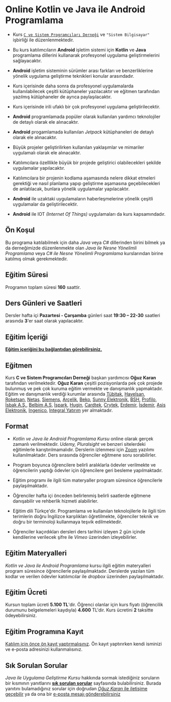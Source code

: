 # Online Kotlin ve Java ile Android Programlama

+  Kurs [`C ve Sistem Programcıları Derneği`](http://www.csystem.org/) ve `"Sistem Bilgisayar"` işbirliği ile düzenlenmektedir.
 
+ Bu kurs katılımcıların __Android__ işletim sistemi için __Kotlin__ ve __Java__ programlama dillerini kullanarak profesyonel uygulama geliştirmelerini sağlayacaktır.

+ __Android__ işletim sisteminin sürümler arası farkları ve benzerliklerine yönelik uygulama geliştirme teknikleri konular arasındadır.

+ Kurs içerisinde daha sonra da profesyonel uygulamalarda kullanılabilecek çeşitli kütüphaneler yazılacaktır ve eğitmen tarafından yazılmış kütüphaneler de ayrıca paylaşılacaktır.

+ Kurs içerisinde irili ufaklı bir çok profesyonel uygulama geliştirilecektir.

+ __Android__ programlamada popüler olarak kullanılan yardımcı teknolojiler de detaylı olarak ele alınacaktır.

+ __Android__ progamlamada kullanılan _Jetpack_ kütüphaneleri de detaylı olarak ele alınacaktır.

+ Büyük projeler geliştirilirken kullanılan yaklaşımlar ve mimariler uygulamalı olarak ele alınacaktır.

+ Katılımcılara özelllikle büyük bir projede geliştirici olabilecekleri şekilde uygulamalar yapılacaktır.

+ Katılımcılara bir projenin kodlama aşamasında nelere dikkat etmeleri gerektiği ve nasıl planlama yapıp geliştirme aşamasına geçebilecekleri de anlatılacak, bunlara yönelik uygulamalar yapılacaktır.
 
+ __Android__ ile uzaktaki uygulamaların haberleşmelerine yönelik çeşitli uygulamalar da geliştirilecektir.

+ __Android__ ile IOT _(Internet Of Things)_ uygulamaları da kurs kapsamındadır.

## Ön Koşul
Bu programa katılabilmek için daha _Java_ veya _C#_ dillerinden birini bilmek ya da derneğimizde düzenlenmekte olan _Java ile Nesne Yönelimli Programlama_ veya _C# ile Nesne Yönelimli Programlama_ kurslarından birine katılmış olmak gerekmektedir.

## Eğitim Süresi
Programın toplam süresi __160__ saattir. 

## Ders Günleri ve Saatleri
Dersler hafta içi __Pazartesi - Çarşamba__ günleri saat __19:30 – 22-30__ saatleri arasında __3__'er saat olarak yapılacaktır.


## Eğitim İçeriği
[__Eğitim içeriğini bu bağlantıdan görebilirsiniz.__](https://github.com/CSD-1993/Online_Kotlin_ve_Java_ile_Android_Programlama-25-Nisan-2022/blob/main/kurs_programi.md)

## Eğitmen
Kurs __C ve Sistem Programcıları Derneği__ başkan yardımcısı __Oğuz Karan__ tarafından verilmektedir. 
__Oğuz Karan__ çeşitli pozisyonlarda pek çok projede bulunmuş ve pek çok kuruma eğitim vermekte ve danışmanlık yapmaktadır. 
Eğitim ve danışmanlık verdiği kurumlar arasında 
[Tübitak](https://www.tubitak.gov.tr/), 
[Havelsan](https://www.havelsan.com.tr/), 
[Roketsan](http://www.roketsan.com.tr/),
[Netaş](http://www.netas.com.tr/ana-sayfa/),
[Siemens](https://www.siemens-home.bsh-group.com/tr/),
[Arçelik](https://www.arcelik.com.tr/),
[Beko](https://www.beko.com.tr/),
[Sunny Elektronik](https://www.sunny.com.tr/),
[BSH](https://www.bsh-group.com/tr/),
[Profilo](https://www.profilo.com/),
[İsbak A.Ş.](https://www.ibb.istanbul/CorporateUnit/Detail/164),
[Belbim A.Ş](https://www.ibb.istanbul/CorporateUnit/Detail/156),
[İspark](https://ispark.istanbul/),
[Hugin](http://hugin.com.tr/tr/home),
[Cardtek](https://www.paycore.com/),
[Crytek](https://www.crytek.com/),
[Erdemir](https://www.erdemir.com.tr/),
[İsdemir](https://www.isdemir.com.tr/),
[Asis Elektronik](https://www.asiselektronik.com.tr/),
[Ingenico](https://www.ingenico.com.tr/), 
[Integral Yatırım](https://www.integralyatirim.com.tr/) yer almaktadır.

## Format
+ *Kotlin ve Java ile Android Programlama Kursu* online olarak gerçek zamanlı verilmektedir. _Udemy, Pluralsight_ ve benzeri sitelerdeki eğitimlerle karıştırılmamalıdır. Derslerin izlenmesi için [Zoom](https://zoom.us/) yazılımı kullanılmaktadır. Ders sırasında öğrenciler eğitmene soru sorabilirler.

+ Program boyunca öğrencilere belirli aralıklarla ödevler verilmekte ve öğrencilerin yaptığı ödevler için öğrencilere geri besleme yapılmaktadır.

+ Eğitim programı ile ilgili tüm materyaller program süresince öğrencilerle paylaşılmaktadır.

+ Öğrenciler hafta içi önceden belirlenmiş belirli saatlerde eğitmene danışabilir ve rehberlik hizmeti alabilirler.

+ Eğitim dili Türkçe'dir. Programlama ve kullanılan teknolojilerle ile ilgili tüm terimlerin doğru İngilizce karşılıkları öğretilmekte, öğrenciler teknik ve doğru bir terminoloji kullanmaya teşvik edilmektedir.

+ Öğrenciler kaçırdıkları dersleri ders tarihini izleyen 2 gün içinde kendilerine verilecek şifre ile _Vimeo_ üzerinden izleyebilirler.

## Eğitim Materyalleri
_Kotlin ve Java ile Android Programlama_ kursu ilgili eğitim materyalleri program süresince öğrencilerle paylaşılmaktadır. Derslerde yazılan tüm kodlar ve verilen ödevler katılımcılar ile _dropbox_ üzerinden paylaşılmaktadır.

## Eğitim Ücreti
Kursun toplam ücreti __5.100 TL__'dir. Öğrenci olanlar için kurs fiyatı (öğrencilik durumunu belgelemeleri kaydıyla) __4.600__ TL'dir. Kurs ücretini __2__ taksitte ödeyebilirsiniz. 
## Eğitim Programına Kayıt
[Katılım için önce ön kayıt yaptırmalısınız]( https://us02web.zoom.us/meeting/register/tZ0vcu2qrjMuGtGTaSoJCnfD2Tg1pT62zFyx). Ön kayıt yaptırırken kendi isminizi ve e-posta adresinizi kullanmalısınız.

## Sık Sorulan Sorular
_Java ile Uygulama Geliştirme Kursu_ hakkında sormak istediğiniz soruların bir kısmının yanıtlarını [__sık sorulan sorular__](https://github.com/CSD-1993/Online_Java_ve_Kotlin_ile_Android_Programlama/blob/master/sss.md) sayfasında bulabilirsiniz. Burada yanıtını bulamadığınız sorular için doğrudan [_Oğuz Karan_ ile iletişime geçebilir](https://www.linkedin.com/in/o%C4%9Fuz-karan-28664b2b/) ya da ona bir [e-posta mesajı gönderebilirsiniz](mailto:oguzkaran@csystem.org)
